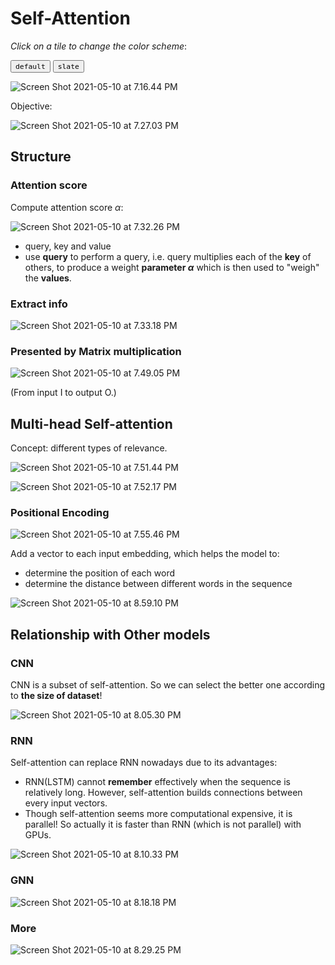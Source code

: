 # Self-Attention

_Click on a tile to change the color scheme_:

<div class="tx-switch">
  <button data-md-color-scheme="default"><code>default</code></button>
  <button data-md-color-scheme="slate"><code>slate</code></button>
</div>

<script>
  var buttons = document.querySelectorAll("button[data-md-color-scheme]")
  buttons.forEach(function(button) {
    button.addEventListener("click", function() {
      var attr = this.getAttribute("data-md-color-scheme")
      document.body.setAttribute("data-md-color-scheme", attr)
      var name = document.querySelector("#__code_0 code span:nth-child(7)")
      name.textContent = attr
    })
  })
</script>
![Screen Shot 2021-05-10 at 7.16.44 PM](Attention.assets/Screen%20Shot%202021-05-10%20at%207.16.44%20PM.png)

Objective:

![Screen Shot 2021-05-10 at 7.27.03 PM](Attention.assets/Screen%20Shot%202021-05-10%20at%207.27.03%20PM.png)

## Structure

### Attention score

Compute attention score $\alpha$:

![Screen Shot 2021-05-10 at 7.32.26 PM](Attention.assets/Screen%20Shot%202021-05-10%20at%207.32.26%20PM.png)

- query, key and value
- use **query** to perform a query, i.e. query multiplies each of the **key** of others, to produce a weight **parameter $\alpha$** which is then used to "weigh" the **values**.

### Extract info

![Screen Shot 2021-05-10 at 7.33.18 PM](Attention.assets/Screen%20Shot%202021-05-10%20at%207.33.18%20PM.png)

### Presented by Matrix multiplication

![Screen Shot 2021-05-10 at 7.49.05 PM](Attention.assets/Screen%20Shot%202021-05-10%20at%207.49.05%20PM.png)

(From input I to output O.)

## Multi-head Self-attention

Concept: different types of relevance.

![Screen Shot 2021-05-10 at 7.51.44 PM](Attention.assets/Screen%20Shot%202021-05-10%20at%207.51.44%20PM.png)

![Screen Shot 2021-05-10 at 7.52.17 PM](Attention.assets/Screen%20Shot%202021-05-10%20at%207.52.17%20PM.png)

### Positional Encoding

![Screen Shot 2021-05-10 at 7.55.46 PM](Attention.assets/Screen%20Shot%202021-05-10%20at%207.55.46%20PM.png)

Add a vector to each input embedding, which helps the model to:

- determine the position of each word
- determine the distance between different words in the sequence

![Screen Shot 2021-05-10 at 8.59.10 PM](Attention.assets/Screen%20Shot%202021-05-10%20at%208.59.10%20PM.png)

## Relationship with Other models

### CNN

CNN is a subset of self-attention. So we can select the better one according to **the size of dataset**!

![Screen Shot 2021-05-10 at 8.05.30 PM](Attention.assets/Screen%20Shot%202021-05-10%20at%208.05.30%20PM.png)

### RNN

Self-attention can replace RNN nowadays due to its advantages:

- RNN(LSTM) cannot **remember** effectively when the sequence is relatively long. However, self-attention builds connections between every input vectors.
- Though self-attention seems more computational expensive, it is parallel! So actually it is faster than RNN (which is not parallel) with GPUs.

![Screen Shot 2021-05-10 at 8.10.33 PM](Attention.assets/Screen%20Shot%202021-05-10%20at%208.10.33%20PM.png)

### GNN

![Screen Shot 2021-05-10 at 8.18.18 PM](Attention.assets/Screen%20Shot%202021-05-10%20at%208.18.18%20PM.png)

### More

![Screen Shot 2021-05-10 at 8.29.25 PM](Attention.assets/Screen%20Shot%202021-05-10%20at%208.29.25%20PM.png)





